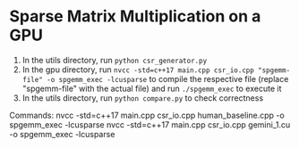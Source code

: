 # Sparse Matrix Multiplication on a GPU

1. In the utils directory, run `python csr_generator.py`
2. In the gpu directory, run `nvcc -std=c++17 main.cpp csr_io.cpp "spgemm-file" -o spgemm_exec -lcusparse` to compile the respective file (replace "spgemm-file" with the actual file) and run `./spgemm_exec` to execute it
3. In the utils directory, run `python compare.py` to check correctness

Commands:
nvcc -std=c++17 main.cpp csr_io.cpp human_baseline.cpp -o spgemm_exec -lcusparse
nvcc -std=c++17 main.cpp csr_io.cpp gemini_1.cu -o spgemm_exec -lcusparse
